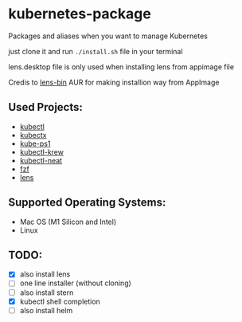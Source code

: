 # kubernetes-package
Packages and aliases when you want to manage Kubernetes

just clone it and run `./install.sh` file in your terminal

lens.desktop file is only used when installing lens from appimage file

Credis to [lens-bin](https://aur.archlinux.org/packages/lens-bin) AUR for making installion way from AppImage

## Used Projects:
- [kubectl](https://github.com/kubernetes/kubectl)
- [kubectx](https://github.com/ahmetb/kubectx)
- [kube-ps1](https://github.com/jonmosco/kube-ps1)
- [kubectl-krew](https://github.com/kubernetes-sigs/krew/)
- [kubectl-neat](https://github.com/itaysk/kubectl-neat)
- [fzf](https://github.com/junegunn/fzf.git)
- [lens](https://github.com/lensapp/lens)

## Supported Operating Systems:
- Mac OS (M1 Silicon and Intel)
- Linux

## TODO:
- [x] also install lens
- [ ] one line installer (without cloning)
- [ ] also install stern
- [x] kubectl shell completion
- [ ] also install helm
